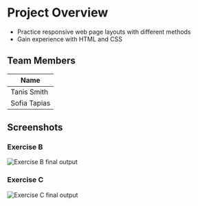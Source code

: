 # Project Overview

- Practice responsive web page layouts with different methods
- Gain experience with HTML and CSS

## Team Members

| Name          |
| ------------- |
| Tanis Smith   |
| Sofia Tapias  |

## Screenshots

### Exercise B
![Exercise B final output](./ExerciseB.gif)

### Exercise C
![Exercise C final output](./ExerciseC.gif)